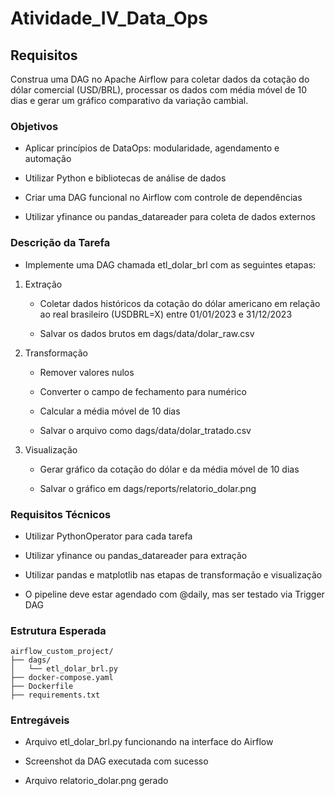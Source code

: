 # Atividade_IV_Data_Ops

## Requisitos
Construa uma DAG no Apache Airflow para coletar dados da cotação do dólar comercial (USD/BRL), processar os dados com média móvel de 10 dias e gerar um gráfico comparativo da variação cambial.

### Objetivos
- Aplicar princípios de DataOps: modularidade, agendamento e automação

- Utilizar Python e bibliotecas de análise de dados

- Criar uma DAG funcional no Airflow com controle de dependências

- Utilizar yfinance ou pandas_datareader para coleta de dados externos

### Descrição da Tarefa

- Implemente uma DAG chamada etl_dolar_brl com as seguintes etapas:

1. Extração

    - Coletar dados históricos da cotação do dólar americano em relação ao real brasileiro (USDBRL=X) entre 01/01/2023 e 31/12/2023

    - Salvar os dados brutos em dags/data/dolar_raw.csv

2. Transformação

    - Remover valores nulos

    - Converter o campo de fechamento para numérico

    - Calcular a média móvel de 10 dias

    - Salvar o arquivo como dags/data/dolar_tratado.csv

3. Visualização

    - Gerar gráfico da cotação do dólar e da média móvel de 10 dias

    - Salvar o gráfico em dags/reports/relatorio_dolar.png

### Requisitos Técnicos

- Utilizar PythonOperator para cada tarefa

- Utilizar yfinance ou pandas_datareader para extração

- Utilizar pandas e matplotlib nas etapas de transformação e visualização

- O pipeline deve estar agendado com @daily, mas ser testado via Trigger DAG

### Estrutura Esperada

```text
airflow_custom_project/
├── dags/
│   └── etl_dolar_brl.py
├── docker-compose.yaml
├── Dockerfile
├── requirements.txt
```

### Entregáveis

- Arquivo etl_dolar_brl.py funcionando na interface do Airflow

- Screenshot da DAG executada com sucesso

- Arquivo relatorio_dolar.png gerado
